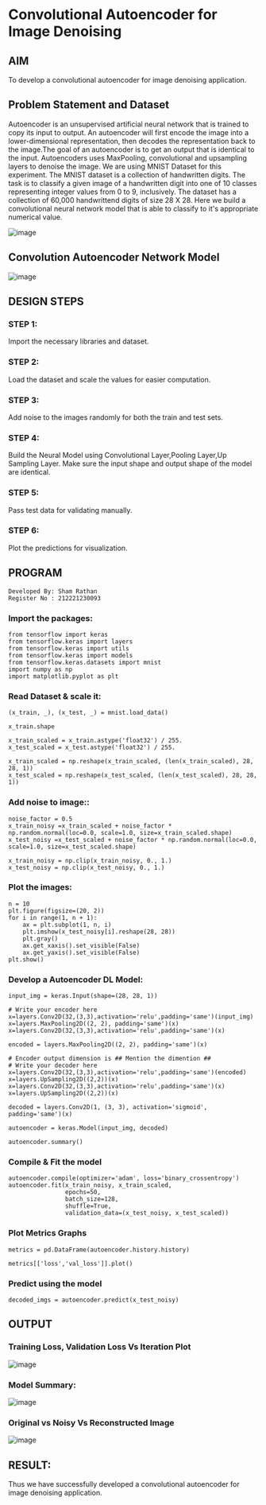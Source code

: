# Convolutional Autoencoder for Image Denoising

## AIM

To develop a convolutional autoencoder for image denoising application.

## Problem Statement and Dataset
Autoencoder is an unsupervised artificial neural network that is trained to copy its input to output. An autoencoder will first encode the image into a lower-dimensional representation, then decodes the representation back to the image.The goal of an autoencoder is to get an output that is identical to the input. Autoencoders uses MaxPooling, convolutional and upsampling layers to denoise the image.
We are using MNIST Dataset for this experiment. The MNIST dataset is a collection of handwritten digits. The task is to classify a given image of a handwritten digit into one of 10 classes representing integer values from 0 to 9, inclusively. The dataset has a collection of 60,000 handwrittend digits of size 28 X 28. Here we build a convolutional neural network model that is able to classify to it's appropriate numerical value.

![image](https://github.com/ShamRathan/convolutional-denoising-autoencoder/assets/93587823/bcf7dd70-fb7b-41d9-9010-1aa95afedc2a)

## Convolution Autoencoder Network Model
![image](https://github.com/ShamRathan/convolutional-denoising-autoencoder/assets/93587823/6a07a66a-4bb4-4e8d-8a34-101bf313d37b)


## DESIGN STEPS

### STEP 1:
Import the necessary libraries and dataset.
### STEP 2:
Load the dataset and scale the values for easier computation.
### STEP 3:
Add noise to the images randomly for both the train and test sets.
### STEP 4:
Build the Neural Model using Convolutional Layer,Pooling Layer,Up Sampling Layer.
Make sure the input shape and output shape of the model are identical.
### STEP 5:
Pass test data for validating manually.
### STEP 6:
Plot the predictions for visualization.
## PROGRAM
```
Developed By: Sham Rathan
Register No : 212221230093
```
### Import the packages:
```
from tensorflow import keras
from tensorflow.keras import layers
from tensorflow.keras import utils
from tensorflow.keras import models
from tensorflow.keras.datasets import mnist
import numpy as np
import matplotlib.pyplot as plt

```
### Read Dataset & scale it:
```
(x_train, _), (x_test, _) = mnist.load_data()

x_train.shape

x_train_scaled = x_train.astype('float32') / 255.
x_test_scaled = x_test.astype('float32') / 255.

x_train_scaled = np.reshape(x_train_scaled, (len(x_train_scaled), 28, 28, 1))
x_test_scaled = np.reshape(x_test_scaled, (len(x_test_scaled), 28, 28, 1))
```
### Add noise to image::
```
noise_factor = 0.5
x_train_noisy =x_train_scaled + noise_factor * np.random.normal(loc=0.0, scale=1.0, size=x_train_scaled.shape)
x_test_noisy =x_test_scaled + noise_factor * np.random.normal(loc=0.0, scale=1.0, size=x_test_scaled.shape)

x_train_noisy = np.clip(x_train_noisy, 0., 1.)
x_test_noisy = np.clip(x_test_noisy, 0., 1.)
```
### Plot the images:
```
n = 10
plt.figure(figsize=(20, 2))
for i in range(1, n + 1):
    ax = plt.subplot(1, n, i)
    plt.imshow(x_test_noisy[i].reshape(28, 28))
    plt.gray()
    ax.get_xaxis().set_visible(False)
    ax.get_yaxis().set_visible(False)
plt.show()
```
### Develop a Autoencoder DL Model:
```
input_img = keras.Input(shape=(28, 28, 1))

# Write your encoder here
x=layers.Conv2D(32,(3,3),activation='relu',padding='same')(input_img)
x=layers.MaxPooling2D((2, 2), padding='same')(x)
x=layers.Conv2D(32,(3,3),activation='relu',padding='same')(x)

encoded = layers.MaxPooling2D((2, 2), padding='same')(x)

# Encoder output dimension is ## Mention the dimention ##
# Write your decoder here
x=layers.Conv2D(32,(3,3),activation='relu',padding='same')(encoded)
x=layers.UpSampling2D((2,2))(x)
x=layers.Conv2D(32,(3,3),activation='relu',padding='same')(x)
x=layers.UpSampling2D((2,2))(x)

decoded = layers.Conv2D(1, (3, 3), activation='sigmoid', padding='same')(x)

autoencoder = keras.Model(input_img, decoded)

autoencoder.summary()
```
### Compile & Fit the model
```
autoencoder.compile(optimizer='adam', loss='binary_crossentropy')
autoencoder.fit(x_train_noisy, x_train_scaled,
                epochs=50,
                batch_size=128,
                shuffle=True,
                validation_data=(x_test_noisy, x_test_scaled))
```
### Plot Metrics Graphs
```
metrics = pd.DataFrame(autoencoder.history.history)

metrics[['loss','val_loss']].plot()
```
### Predict using the model
```
decoded_imgs = autoencoder.predict(x_test_noisy)
```
## OUTPUT

### Training Loss, Validation Loss Vs Iteration Plot

![image](https://github.com/ShamRathan/convolutional-denoising-autoencoder/assets/93587823/b0e57ae7-c2d3-4a8e-97ab-78d188dfbfcf)
### Model Summary:
![image](https://github.com/ShamRathan/convolutional-denoising-autoencoder/assets/93587823/17c23457-59b3-40e5-a2f9-d12a58552de3)


### Original vs Noisy Vs Reconstructed Image
![image](https://github.com/ShamRathan/convolutional-denoising-autoencoder/assets/93587823/ddf10439-c150-46ac-804e-7af7c0284e54)




## RESULT:
Thus we have successfully developed a convolutional autoencoder for image denoising application.
